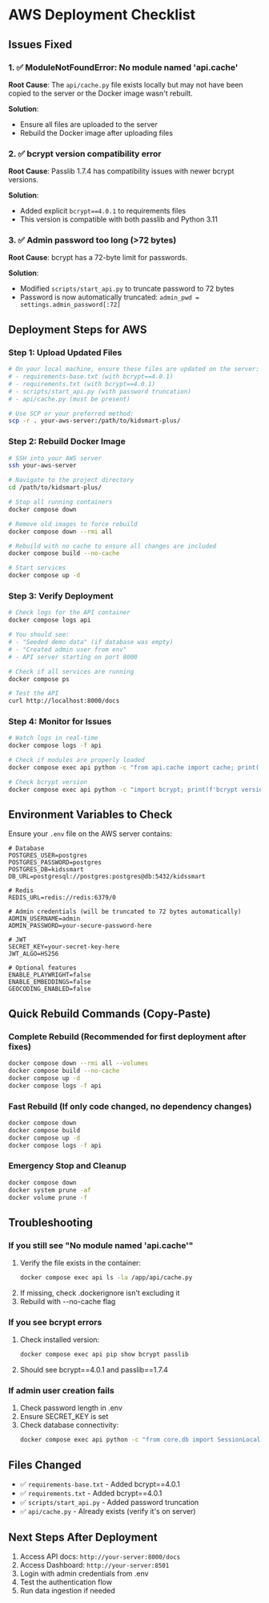 # AWS Deployment Checklist

## Issues Fixed

### 1. ✅ ModuleNotFoundError: No module named 'api.cache'
**Root Cause**: The `api/cache.py` file exists locally but may not have been copied to the server or the Docker image wasn't rebuilt.

**Solution**: 
- Ensure all files are uploaded to the server
- Rebuild the Docker image after uploading files

### 2. ✅ bcrypt version compatibility error
**Root Cause**: Passlib 1.7.4 has compatibility issues with newer bcrypt versions.

**Solution**: 
- Added explicit `bcrypt==4.0.1` to requirements files
- This version is compatible with both passlib and Python 3.11

### 3. ✅ Admin password too long (>72 bytes)
**Root Cause**: bcrypt has a 72-byte limit for passwords.

**Solution**: 
- Modified `scripts/start_api.py` to truncate password to 72 bytes
- Password is now automatically truncated: `admin_pwd = settings.admin_password[:72]`

## Deployment Steps for AWS

### Step 1: Upload Updated Files
```bash
# On your local machine, ensure these files are updated on the server:
# - requirements-base.txt (with bcrypt==4.0.1)
# - requirements.txt (with bcrypt==4.0.1)
# - scripts/start_api.py (with password truncation)
# - api/cache.py (must be present)

# Use SCP or your preferred method:
scp -r . your-aws-server:/path/to/kidsmart-plus/
```

### Step 2: Rebuild Docker Image
```bash
# SSH into your AWS server
ssh your-aws-server

# Navigate to the project directory
cd /path/to/kidsmart-plus/

# Stop all running containers
docker compose down

# Remove old images to force rebuild
docker compose down --rmi all

# Rebuild with no cache to ensure all changes are included
docker compose build --no-cache

# Start services
docker compose up -d
```

### Step 3: Verify Deployment
```bash
# Check logs for the API container
docker compose logs api

# You should see:
# - "Seeded demo data" (if database was empty)
# - "Created admin user from env"
# - API server starting on port 8000

# Check if all services are running
docker compose ps

# Test the API
curl http://localhost:8000/docs
```

### Step 4: Monitor for Issues
```bash
# Watch logs in real-time
docker compose logs -f api

# Check if modules are properly loaded
docker compose exec api python -c "from api.cache import cache; print('Cache module OK')"

# Check bcrypt version
docker compose exec api python -c "import bcrypt; print(f'bcrypt version: {bcrypt.__version__}')"
```

## Environment Variables to Check

Ensure your `.env` file on the AWS server contains:

```env
# Database
POSTGRES_USER=postgres
POSTGRES_PASSWORD=postgres
POSTGRES_DB=kidssmart
DB_URL=postgresql://postgres:postgres@db:5432/kidssmart

# Redis
REDIS_URL=redis://redis:6379/0

# Admin credentials (will be truncated to 72 bytes automatically)
ADMIN_USERNAME=admin
ADMIN_PASSWORD=your-secure-password-here

# JWT
SECRET_KEY=your-secret-key-here
JWT_ALGO=HS256

# Optional features
ENABLE_PLAYWRIGHT=false
ENABLE_EMBEDDINGS=false
GEOCODING_ENABLED=false
```

## Quick Rebuild Commands (Copy-Paste)

### Complete Rebuild (Recommended for first deployment after fixes)
```bash
docker compose down --rmi all --volumes
docker compose build --no-cache
docker compose up -d
docker compose logs -f api
```

### Fast Rebuild (If only code changed, no dependency changes)
```bash
docker compose down
docker compose build
docker compose up -d
docker compose logs -f api
```

### Emergency Stop and Cleanup
```bash
docker compose down
docker system prune -af
docker volume prune -f
```

## Troubleshooting

### If you still see "No module named 'api.cache'"
1. Verify the file exists in the container:
   ```bash
   docker compose exec api ls -la /app/api/cache.py
   ```
2. If missing, check .dockerignore isn't excluding it
3. Rebuild with --no-cache flag

### If you see bcrypt errors
1. Check installed version:
   ```bash
   docker compose exec api pip show bcrypt passlib
   ```
2. Should see bcrypt==4.0.1 and passlib==1.7.4

### If admin user creation fails
1. Check password length in .env
2. Ensure SECRET_KEY is set
3. Check database connectivity:
   ```bash
   docker compose exec api python -c "from core.db import SessionLocal; db = SessionLocal(); print('DB OK')"
   ```

## Files Changed
- ✅ `requirements-base.txt` - Added bcrypt==4.0.1
- ✅ `requirements.txt` - Added bcrypt==4.0.1
- ✅ `scripts/start_api.py` - Added password truncation
- ✅ `api/cache.py` - Already exists (verify it's on server)

## Next Steps After Deployment

1. Access API docs: `http://your-server:8000/docs`
2. Access Dashboard: `http://your-server:8501`
3. Login with admin credentials from .env
4. Test the authentication flow
5. Run data ingestion if needed

